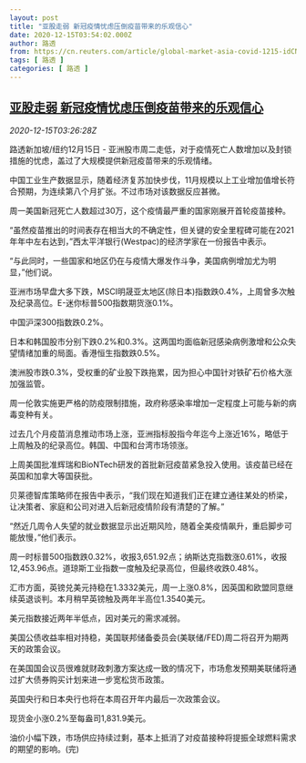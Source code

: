 ```yaml
---
layout: post
title: "亚股走弱 新冠疫情忧虑压倒疫苗带来的乐观信心"
date: 2020-12-15T03:54:02.000Z
author: 路透
from: https://cn.reuters.com/article/global-market-asia-covid-1215-idCNKBS28P0A5
tags: [ 路透 ]
categories: [ 路透 ]
---
```

<!--1608004442000-->
[亚股走弱 新冠疫情忧虑压倒疫苗带来的乐观信心](https://cn.reuters.com/article/global-market-asia-covid-1215-idCNKBS28P0A5)
------

<div>
<div><i>2020-12-15T03:26:28Z</i></div><p>路透新加坡/纽约12月15日 - 亚洲股市周二走低，对于疫情死亡人数增加以及封锁措施的忧虑，盖过了大规模提供新冠疫苗带来的乐观情绪。</p><p>中国工业生产数据显示，随着经济复苏加快步伐，11月规模以上工业增加值增长符合预期，为连续第八个月扩张。不过市场对该数据反应甚微。</p><p>周一美国新冠死亡人数超过30万，这个疫情最严重的国家刚展开首轮疫苗接种。</p><p>“虽然疫苗推出的时间表存在相当大的不确定性，但关键的安全里程碑可能在2021年年中左右达到，”西太平洋银行(Westpac)的经济学家在一份报告中表示。</p><p>“与此同时，一些国家和地区仍在与疫情大爆发作斗争，美国病例增加尤为明显，”他们说。</p><p>亚洲市场早盘大多下跌，MSCI明晟亚太地区(除日本)指数跌0.4%，上周曾多次触及纪录高位。E-迷你标普500指数期货涨0.1%。</p><p>中国沪深300指数跌0.2%。</p><p>日本和韩国股市分别下跌0.2%和0.3%。这两国均面临新冠感染病例激增和公众失望情绪加重的局面。香港恒生指数跌0.5%。</p><p>澳洲股市跌0.3%，受权重的矿业股下跌拖累，因为担心中国针对铁矿石价格大涨加强监管。</p><p>周一伦敦实施更严格的防疫限制措施，政府称感染率增加一定程度上可能与新的病毒变种有关。</p><p>过去几个月疫苗消息推动市场上涨，亚洲指标股指今年迄今上涨近16%，略低于上周触及的纪录高位。韩国、中国和台湾市场领涨。</p><p>上周美国批准辉瑞和BioNTech研发的首批新冠疫苗紧急投入使用。该疫苗已经在英国和加拿大等国获批。</p><p>贝莱德智库策略师在报告中表示，“我们现在知道我们正在建立通往某处的桥梁，让决策者、家庭和公司对进入后新冠疫情阶段有清楚的了解。”</p><p>“然近几周令人失望的就业数据显示出近期风险，随着全美疫情飙升，重启脚步可能放慢，”他们表示。</p><p>周一时标普500指数跌0.32%，收报3,651.92点；纳斯达克指数涨0.61%，收报12,453.96点。道琼斯工业指数一度触及纪录高位，但最终收跌0.48%。</p><p>汇市方面，英镑兑美元持稳在1.3332美元，周一上涨0.8%，因英国和欧盟同意继续英退谈判。本月稍早英镑触及两年半高位1.3540美元。</p><p>美元指数接近两年半低点，因对美元的需求减弱。</p><p>美国公债收益率相对持稳，美国联邦储备委员会(美联储/FED)周二将召开为期两天的政策会议。</p><p>在美国国会议员很难就财政刺激方案达成一致的情况下，市场愈发预期美联储将通过扩大债券购买计划来进一步宽松货币政策。</p><p>英国央行和日本央行也将在本周召开年内最后一次政策会议。</p><p>现货金小涨0.2%至每盎司1,831.9美元。</p><p>油价小幅下跌，市场供应持续过剩，基本上抵消了对疫苗接种将提振全球燃料需求的期望的影响。(完)</p>
</div>
